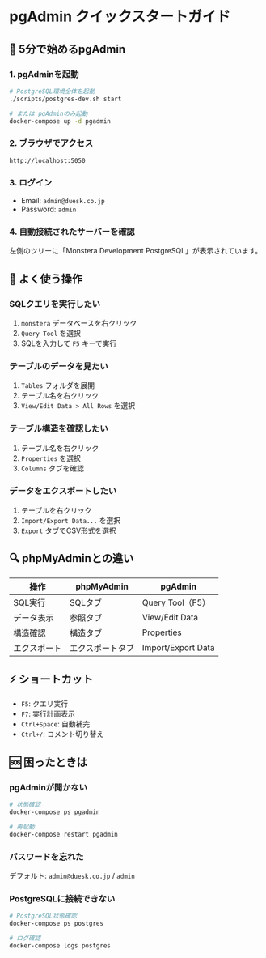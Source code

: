 # pgAdmin クイックスタートガイド

## 🚀 5分で始めるpgAdmin

### 1. pgAdminを起動
```bash
# PostgreSQL環境全体を起動
./scripts/postgres-dev.sh start

# または pgAdminのみ起動
docker-compose up -d pgadmin
```

### 2. ブラウザでアクセス
```
http://localhost:5050
```

### 3. ログイン
- Email: `admin@duesk.co.jp`
- Password: `admin`

### 4. 自動接続されたサーバーを確認
左側のツリーに「Monstera Development PostgreSQL」が表示されています。

## 📝 よく使う操作

### SQLクエリを実行したい
1. `monstera` データベースを右クリック
2. `Query Tool` を選択
3. SQLを入力して `F5` キーで実行

### テーブルのデータを見たい
1. `Tables` フォルダを展開
2. テーブル名を右クリック
3. `View/Edit Data > All Rows` を選択

### テーブル構造を確認したい
1. テーブル名を右クリック
2. `Properties` を選択
3. `Columns` タブを確認

### データをエクスポートしたい
1. テーブルを右クリック
2. `Import/Export Data...` を選択
3. `Export` タブでCSV形式を選択

## 🔍 phpMyAdminとの違い

| 操作 | phpMyAdmin | pgAdmin |
|-----|------------|---------|
| SQL実行 | SQLタブ | Query Tool（F5） |
| データ表示 | 参照タブ | View/Edit Data |
| 構造確認 | 構造タブ | Properties |
| エクスポート | エクスポートタブ | Import/Export Data |

## ⚡ ショートカット

- `F5`: クエリ実行
- `F7`: 実行計画表示
- `Ctrl+Space`: 自動補完
- `Ctrl+/`: コメント切り替え

## 🆘 困ったときは

### pgAdminが開かない
```bash
# 状態確認
docker-compose ps pgadmin

# 再起動
docker-compose restart pgadmin
```

### パスワードを忘れた
デフォルト: `admin@duesk.co.jp` / `admin`

### PostgreSQLに接続できない
```bash
# PostgreSQL状態確認
docker-compose ps postgres

# ログ確認
docker-compose logs postgres
```